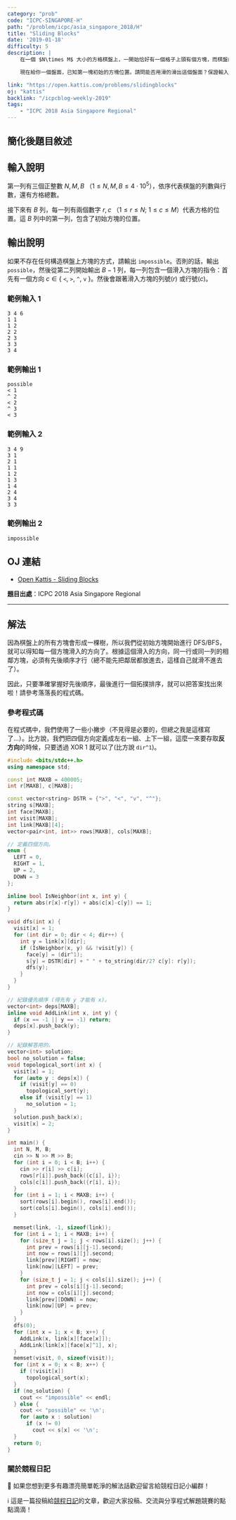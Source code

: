 ```yaml
---
category: "prob"
code: "ICPC-SINGAPORE-H"
path: "/problem/icpc/asia_singapore_2018/H"
title: "Sliding Blocks"
date: '2019-01-18'
difficulty: 5
description: |
    在一個 $N\times M$ 大小的方格棋盤上，一開始恰好有一個格子上頭有個方塊，而棋盤的其他地方都是空的。現在，你可以逐步把一些方塊從棋盤的邊界，沿著水平或垂直方向**滑入**棋盤中。放入棋盤的方塊會一直滑，直到撞到某個現存於棋盤上的方塊停止。

    現在給你一個盤面，已知第一塊初始的方塊位置。請問能否用滑的滑出這個盤面？保證輸入的盤面所有方塊的位置連接成一棵樹：也就是說，如果我們把方塊當作節點、緊黏著邊的兩個方塊建立一條邊，那麼整個圖會形成一棵樹。

link: "https://open.kattis.com/problems/slidingblocks"
oj: "kattis"
backlink: "/icpcblog-weekly-2019"
tags:
    - "ICPC 2018 Asia Singapore Regional"
---
```


## 簡化後題目敘述

<showvariable varname="description"></showvariable>

## 輸入說明

第一列有三個正整數 $N, M, B$ （$1\le N, M, B\le 4\cdot 10^5$），依序代表棋盤的列數與行數，還有方格總數。

接下來有 $B$ 列，每一列有兩個數字 $r, c$ （$1\le r\le N$; $1\le c\le M$）代表方格的位置。這 $B$ 列中的第一列，包含了初始方塊的位置。

## 輸出說明

如果不存在任何構造棋盤上方塊的方式，請輸出 `impossible`。否則的話，輸出 `possible`，然後從第二列開始輸出 $B-1$ 列，每一列包含一個滑入方塊的指令：首先有一個方向 $c\in\{$ `<`, `>`, `^`, `v` $\}$。然後會跟著滑入方塊的列號($r$) 或行號($c$)。

### 範例輸入 1

```
3 4 6
1 1
1 2
2 2
2 3
3 3
3 4
```

### 範例輸出 1

```
possible
< 1
^ 2
< 2
^ 3
< 3
```

### 範例輸入 2

```
3 4 9
3 1
2 1
1 1
1 2
1 3
1 4
2 4
3 4
3 3
```

### 範例輸出 2

```
impossible
```

## OJ 連結

* [Open Kattis - Sliding Blocks](https://open.kattis.com/problems/slidingblocks)

**題目出處**：ICPC 2018 Asia Singapore Regional

---

## 解法

因為棋盤上的所有方塊會形成一棵樹，所以我們從初始方塊開始進行 DFS/BFS，就可以得知每一個方塊滑入的方向了。根據這個滑入的方向，同一行或同一列的相鄰方塊，必須有先後順序才行（總不能先把鄰居都放進去，這樣自己就滑不進去了）。

因此，只要準確掌握好先後順序，最後進行一個拓撲排序，就可以把答案找出來啦！請參考落落長的程式碼。

### 參考程式碼

在程式碼中，我們使用了一些小撇步（不見得是必要的，但總之我是這樣寫了...）。比方說，我們把四個方向定義成左右一組、上下一組，這麼一來要存取**反方向**的時候，只要透過 XOR 1 就可以了(比方說 `dir^1`)。

```cpp
#include <bits/stdc++.h>
using namespace std;

const int MAXB = 400005;
int r[MAXB], c[MAXB];

const vector<string> DSTR = {">", "<", "v", "^"};
string s[MAXB];
int face[MAXB];
int visit[MAXB];
int link[MAXB][4];
vector<pair<int, int>> rows[MAXB], cols[MAXB];

// 定義四個方向。
enum {
  LEFT = 0,
  RIGHT = 1,
  UP = 2,
  DOWN = 3
};

inline bool IsNeighbor(int x, int y) {
  return abs(r[x]-r[y]) + abs(c[x]-c[y]) == 1;
}

void dfs(int x) {
  visit[x] = 1;
  for (int dir = 0; dir < 4; dir++) {
    int y = link[x][dir];
    if (IsNeighbor(x, y) && !visit[y]) {
      face[y] = (dir^1);
      s[y] = DSTR[dir] + " " + to_string(dir/2? c[y]: r[y]);
      dfs(y);
    }
  }
}

// 紀錄優先順序 (得先有 y 才能有 x)。
vector<int> deps[MAXB];
inline void AddLink(int x, int y) {
  if (x == -1 || y == -1) return;
  deps[x].push_back(y);
}

// 紀錄解答用的。
vector<int> solution;
bool no_solution = false;
void topological_sort(int x) {
  visit[x] = 1;
  for (auto y : deps[x]) {
    if (visit[y] == 0)
      topological_sort(y);
    else if (visit[y] == 1)
      no_solution = 1;
  }
  solution.push_back(x);
  visit[x] = 2;
}

int main() {
  int N, M, B;
  cin >> N >> M >> B;
  for (int i = 0; i < B; i++) {
    cin >> r[i] >> c[i];
    rows[r[i]].push_back({c[i], i});
    cols[c[i]].push_back({r[i], i});
  }
  for (int i = 1; i < MAXB; i++) {
    sort(rows[i].begin(), rows[i].end());
    sort(cols[i].begin(), cols[i].end());
  }

  memset(link, -1, sizeof(link));
  for (int i = 1; i < MAXB; i++) {
    for (size_t j = 1; j < rows[i].size(); j++) {
      int prev = rows[i][j-1].second;
      int now = rows[i][j].second;
      link[prev][RIGHT] = now;
      link[now][LEFT] = prev;
    }
    for (size_t j = 1; j < cols[i].size(); j++) {
      int prev = cols[i][j-1].second;
      int now = cols[i][j].second;
      link[prev][DOWN] = now;
      link[now][UP] = prev;
    }
  }
  dfs(0);
  for (int x = 1; x < B; x++) {
    AddLink(x, link[x][face[x]]);
    AddLink(link[x][face[x]^1], x);
  }
  memset(visit, 0, sizeof(visit));
  for (int x = 0; x < B; x++) {
    if (!visit[x])
      topological_sort(x);
  }
  if (no_solution) {
    cout << "impossible" << endl;
  } else {
    cout << "possible" << '\n';
    for (auto x : solution)
      if (x != 0)
        cout << s[x] << '\n';
  }
  return 0;
}
```

### 關於競程日記

🍅 如果您想到更多有趣漂亮簡單乾淨的解法話歡迎留言給競程日記小編群！

ℹ️ 這是一篇投稿給[競程日記](https://www.facebook.com/競程日記-1514973425463954/)的文章，歡迎大家投稿、交流與分享程式解題競賽的點點滴滴！